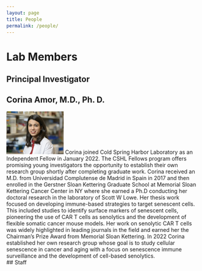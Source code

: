 ```yaml
---
layout: page
title: People
permalink: /people/
---
```

# Lab Members
## Principal Investigator
## Corina Amor, M.D., Ph. D.
<!-- ![Corina](../img/Corina_headshot.jpeg) -->
<!-- <img style="float: left; margin: 0px 15px 15px 0px;" src="../img/Corina_headshot.jpeg" width="300" /> -->
<div style="text-align: left"><img src="../img/Corina_headshot.jpeg" width="150" />
Corina joined Cold Spring Harbor Laboratory as an Independent Fellow in January 2022. The CSHL Fellows program offers promising young investigators the opportunity to establish their own research group shortly after completing graduate work. Corina received an M.D. from Universidad Complutense de Madrid in Spain in 2017 and then enrolled in the Gerstner Sloan Kettering Graduate School at Memorial Sloan Kettering Cancer Center in NY where she earned a Ph.D conducting her doctoral research in the laboratory of Scott W Lowe. Her thesis work focused on developing immune-based strategies to target senescent cells. This included studies to identify surface markers of senescent cells, pioneering the use of CAR T cells as senolytics and the development of flexible somatic cancer mouse models. Her work on senolytic CAR T cells was widely highlighted in leading journals in the field and earned her the Chairman’s Prize Award from Memorial Sloan Kettering. In 2022 Corina established her own research group whose goal is to study cellular senescence in cancer and aging with a focus on senescence immune surveillance and the development of  cell-based senolytics.
</div>
## Staff